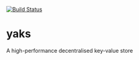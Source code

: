 [![Build Status](https://travis-ci.org/atolab/yaks.svg?branch=master)](https://travis-ci.org/atolab/yaks)
# yaks
A high-performance decentralised key-value store
